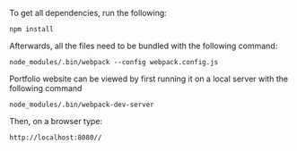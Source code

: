 To get all dependencies, run the following:

```
npm install
```

Afterwards, all the files need to be bundled with the following command:

```
node_modules/.bin/webpack --config webpack.config.js
```

Portfolio website can be viewed by first running it on a local server with the following command

```
node_modules/.bin/webpack-dev-server
```

Then, on a browser type:

```
http://localhost:8080//
```
